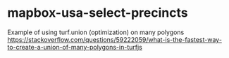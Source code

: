 # mapbox-usa-select-precincts

Example of using turf.union (optimization) on many polygons
https://stackoverflow.com/questions/59222059/what-is-the-fastest-way-to-create-a-union-of-many-polygons-in-turfjs
